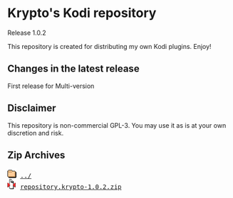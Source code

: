 # Krypto's Kodi repository
Release 1.0.2

This repository is created for distributing my own Kodi plugins. Enjoy!

## Changes in the latest release 
 First release for Multi-version

## Disclaimer 
 This repository is non-commercial GPL-3. You may use it as is at your own discretion and risk.
        

## Zip Archives
<pre>
<img src="../../icons/folder.gif" alt="[DIR]" > <a href="../">../</a> 
<img src="../../icons/compressed.gif" alt="[ZIP]" > <a href="repository.krypto-1.0.2.zip">repository.krypto-1.0.2.zip</a> 
</pre>
